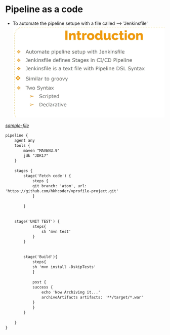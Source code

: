 # Pipeline as a code

* To automate the pipeline setupe with a file called --> 'Jenkinsfile'
    ![_paac-intro_](paac-intro.png)

[_sample-file_](Jenkinsfile)

    pipeline {
        agent any
        tools {
            maven "MAVEN3.9"
            jdk "JDK17"
        }

        stages {
            stage('Fetch code') {
                steps {
                git branch: 'atom', url: 'https://github.com/hkhcoder/vprofile-project.git'
                }

            }


        stage('UNIT TEST') {
                steps{
                    sh 'mvn test'
                }
            }


            stage('Build'){
                steps{
                sh 'mvn install -DskipTests'
                }

                post {
                success {
                    echo 'Now Archiving it...'
                    archiveArtifacts artifacts: '**/target/*.war'
                }
                }
            }
            
        }
    }